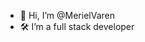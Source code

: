 - 👋 Hi, I’m @MerielVaren
- 🛠️ I’m a full stack developer

<!---
MerielVaren/MerielVaren is a ✨ special ✨ repository because its `README.md` (this file) appears on your GitHub profile.
You can click the Preview link to take a look at your changes.
--->
